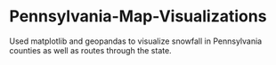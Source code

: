 # Pennsylvania-Map-Visualizations
Used matplotlib and geopandas to visualize snowfall in Pennsylvania counties as well as routes through the state.
